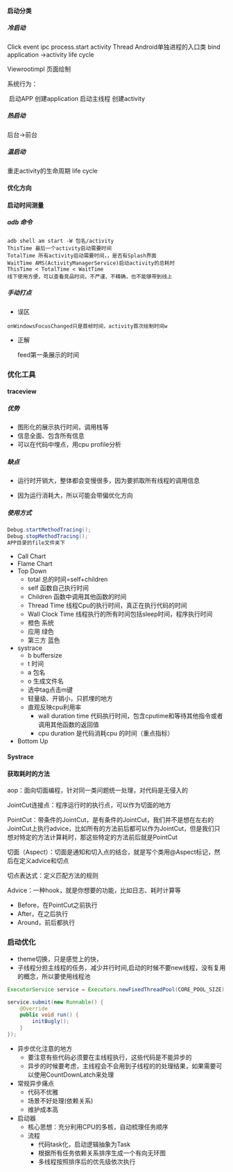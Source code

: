 

#### 启动分类

##### 冷启动

Click event ipc process.start activity Thread Android单独进程的入口类 bind application ->activity life cycle

Viewrootimpl 页面绘制

系统行为：

​	启动APP 创建application 启动主线程  创建activity 

##### 热启动

后台->前台

##### 温启动

重走activity的生命周期 life cycle 

#### 优化方向

#### 启动时间测量

##### adb 命令

``````shell
adb shell am start -W 包名/activity
ThisTime 最后一个activity启动需要时间
TotalTime 所有activity启动需要时间，，是否有Splash界面
WaitTime AMS(ActivityManagerService)启动activity的总耗时
ThisTime < TotalTime < WaitTime
线下使用方便，可以查看竞品时间，不严谨、不精确，也不能够带到线上
``````

##### 手动打点

* 误区

``````
onWindowsFocusChanged只是首帧时间，activity首次绘制时间w
``````

* 正解

  feed第一条展示的时间


### 优化工具

#### traceview

##### 优势

* 图形化的展示执行时间，调用栈等
* 信息全面、包含所有信息
* 可以在代码中埋点，用cpu profile分析

##### 缺点

* 运行时开销大，整体都会变慢很多，因为要抓取所有线程的调用信息

* 因为运行消耗大，所以可能会带偏优化方向


##### 使用方式

``````java
Debug.startMethodTracing();
Debug.stopMethodTracing();
APP目录的file文件夹下
``````

- Call Chart 
- Flame Chart
- Top Down
  - total 总的时间=self+children
  - self  函数自己执行时间
  - Children 函数中调用其他函数的时间
  - Thread Time  线程Cpu的执行时间，真正在执行代码的时间
  - Wall Clock Time 线程执行的所有时间包括sleep时间，程序执行时间
  - 橙色 系统
  - 应用 绿色
  - 第三方 蓝色
- systrace
  - b buffersize
  - t 时间
  - a 包名
  - o 生成文件名
  - 选中tag点击m键
  - 轻量级、开销小，只抓埋的地方
  - 直观反映cpu利用率
    - wall duration time 代码执行时间，包含cputime和等待其他指令或者调用其他函数的返回值
    - cpu duration 是代码消耗cpu 的时间（重点指标）
- Bottom Up

#### Systrace

#### 获取耗时的方法

aop：面向切面编程，针对同一类问题统一处理，对代码是无侵入的

JointCut连接点：程序运行时的执行点，可以作为切面的地方

PointCut：带条件的JointCut，是有条件的JointCut，我们并不是想在左右的JointCut上执行advice，比如所有的方法前后都可以作为JointCut，但是我们只想对特定的方法计算耗时，那这些特定的方法前后就是PointCut

切面（Aspect）：切面是通知和切入点的结合，就是写个类用@Aspect标记，然后在定义advice和切点

切点表达式：定义匹配方法的规则

Advice：一种hook，就是你想要的功能，比如日志、耗时计算等

- Before，在PointCut之前执行
- After，在之后执行
- Around，前后都执行



### 启动优化

- theme切换，只是感觉上的快，
- 子线程分担主线程的任务，减少并行时间,启动的时候不要new线程，没有复用的概念，所以要使用线程池

```java
ExecutorService service = Executors.newFixedThreadPool(CORE_POOL_SIZE);

service.submit(new Runnable() {
    @Override
    public void run() {
        initBugly();
    }
});
```

- 异步优化注意的地方
  - 要注意有些代码必须要在主线程执行，这些代码是不能异步的
  - 异步的时候要考虑，主线程会不会用到子线程的的处理结果，如果需要可以使用CountDownLatch来处理
- 常规异步痛点
  - 代码不优雅
  - 场景不好处理(依赖关系)
  - 维护成本高
- 启动器
  - 核心思想：充分利用CPU的多核，自动梳理任务顺序
  - 流程
    - 代码task化，启动逻辑抽象为Task
    - 根据所有任务依赖关系排序生成一个有向无环图
    - 多线程按照排序后的优先级依次执行

